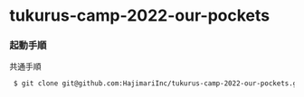 # tukurus-camp-2022-our-pockets

### 起動手順

共通手順

```bash
 $ git clone git@github.com:HajimariInc/tukurus-camp-2022-our-pockets.git
```